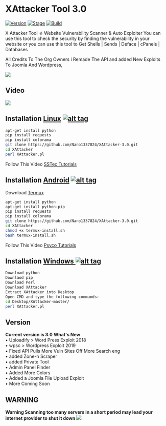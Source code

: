 <h1>XAttacker Tool 3.0</h1>
<p><a href="https://github.com/Nano1337824/XAttacker-3.0V-Remade/"><img src="https://img.shields.io/badge/XAttacker-3.0-brightgreen.svg" alt="Version" data-canonical-src="https://img.shields.io/badge/XAttacker-3.0-brightgreen.svg?maxAge=259200" style="max-width:100%;"></a>
<a href="https://github.com/Nano1337824/XAttacker-3.0V-Remade/"><img src="https://img.shields.io/badge/Release-Stable-orange.svg" alt="Stage" data-canonical-src="https://img.shields.io/badge/Release-Stable-orange.svg" style="max-width:100%;"></a>
<a href="https://github.com/Nano1337824/XAttacker-3.0V-Remade/"><img src="https://img.shields.io/badge/Supported%20OS-Linux%2FWindows-brightgreengreen.svg" alt="Build" data-canonical-src="https://img.shields.io/badge/Supported%20OS-Linux%2FWindows-brightgreengreen.svg" style="max-width:100%;"></a></p>
X Attacker Tool ☣ Website Vulnerability Scanner & Auto Exploiter
You can use this tool to check the security by finding the vulnerability in your website or you can use this tool to Get Shells | Sends | Deface | cPanels | Databases

All Credits To The Org Owners i Remade The API and added New Exploits To Joomla And Wordpress,

<img src="https://imgur.com/Z2chTFn.jpg" data-canonical-src="https://imgur.com/Z2chTFn.jpg" style="max-width:100%;">

<h2>Video</h2>
<a href="https://www.youtube.com/watch?v=NC4_5Q9t-bA"><img src="https://imgur.com/gv78WQk.jpg" style="max-width:100%;"></a>


## Installation [Linux](https://wikipedia.org/wiki/Linux) [![alt tag](http://icons.iconarchive.com/icons/dakirby309/simply-styled/32/OS-Linux-icon.png)](https://fr.wikipedia.org/wiki/Linux)

```bash
apt-get install python
pip install requests
pip install colorama
git clone https://github.com/Nano1337824/XAttacker-3.0.git
cd XAttacker
perl XAttacker.pl
```

Follow This Video [SSTec Tutorials](https://youtu.be/3S-R3c-v-LI)

## Installation [Android](https://wikipedia.org/wiki/Android) [![alt tag](https://cdn1.iconfinder.com/data/icons/logotypes/32/android-32.png)](https://fr.wikipedia.org/wiki/Android)

Download [Termux](https://play.google.com/store/apps/details?id=com.termux)

```bash
apt-get install python
apt-get install python-pip
pip install requests
pip install colorama
git clone https://github.com/Nano1337824/XAttacker-3.0.git
cd XAttacker
chmod +x termux-install.sh
bash termux-install.sh
```

Follow This Video [Psyco Tutorials](https://youtu.be/3S-R3c-v-LI)

## Installation [Windows ](https://wikipedia.org/wiki/Microsoft_Windows)[![alt tag](http://icons.iconarchive.com/icons/tatice/cristal-intense/32/Windows-icon.png)](https://fr.wikipedia.org/wiki/Microsoft_Windows)
```bash
Download python
Downlaod pip
Download Perl
Download XAttacker
Extract XAttacker into Desktop
Open CMD and type the following commands:
cd Desktop/XAttacker-master/
perl XAttacker.pl
```


<h2>Version</h2>
<strong>Current version is 3.0</strong>
<strong>What's New </strong>
<br>• Uploadify > Word Press Exploit 2018
<br>• wpsc > Wordpress Exploit 2019 
<br>• Fixed API Pulls More Vuln Sites Off More Search eng
<br>• added Zone-h Scraper
<br>• added Private Tool
<br>• Admin Panel Finder
<br>• Added More Colors
<br>• Added a Joomla File Upload Exploit
<br>• More Coming Soon </br>

<h2>WARNING</h2>
<strong>Warning Scanning too many servers in a short period may lead your internet provider to shut it down </strong>

<img src="https://imgur.com/38FhaWg.jpg" data-canonical-src="https://imgur.com/38FhaWg.jpg" style="max-width:100%;">
